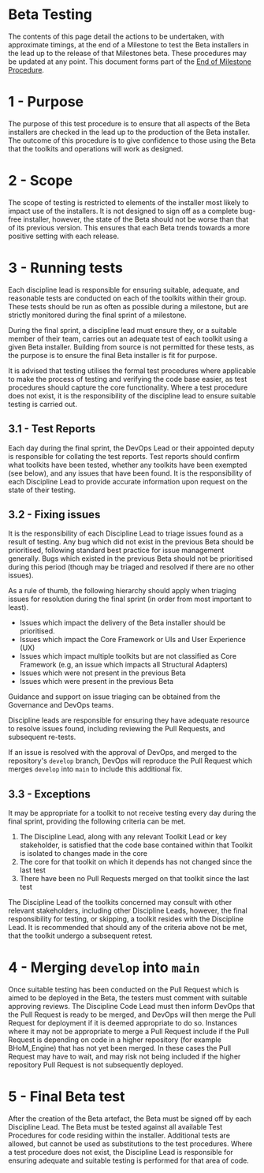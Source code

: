 # Beta Testing

The contents of this page detail the actions to be undertaken, with approximate timings, at the end of a Milestone to test the Beta installers in the lead up to the release of that Milestones beta. These procedures may be updated at any point. This document forms part of the [End of Milestone Procedure](End-of-Milestone-procedure).

# 1 - Purpose

The purpose of this test procedure is to ensure that all aspects of the Beta installers are checked in the lead up to the production of the Beta installer. The outcome of this procedure is to give confidence to those using the Beta that the toolkits and operations will work as designed.

# 2 - Scope

The scope of testing is restricted to elements of the installer most likely to impact use of the installers. It is not designed to sign off as a complete bug-free installer, however, the state of the Beta should not be worse than that of its previous version. This ensures that each Beta trends towards a more positive setting with each release.

# 3 - Running tests

Each discipline lead is responsible for ensuring suitable, adequate, and reasonable tests are conducted on each of the toolkits within their group. These tests should be run as often as possible during a milestone, but are strictly monitored during the final sprint of a milestone.

During the final sprint, a discipline lead must ensure they, or a suitable member of their team, carries out an adequate test of each toolkit using a given Beta installer. Building from source is not permitted for these tests, as the purpose is to ensure the final Beta installer is fit for purpose.

It is advised that testing utilises the formal test procedures where applicable to make the process of testing and verifying the code base easier, as test procedures should capture the core functionality. Where a test procedure does not exist, it is the responsibility of the discipline lead to ensure suitable testing is carried out.

## 3.1 - Test Reports

Each day during the final sprint, the DevOps Lead or their appointed deputy is responsible for collating the test reports. Test reports should confirm what toolkits have been tested, whether any toolkits have been exempted (see below), and any issues that have been found. It is the responsibility of each Discipline Lead to provide accurate information upon request on the state of their testing.

## 3.2 - Fixing issues

It is the responsibility of each Discipline Lead to triage issues found as a result of testing. Any bug which did not exist in the previous Beta should be prioritised, following standard best practice for issue management generally. Bugs which existed in the previous Beta should not be prioritised during this period (though may be triaged and resolved if there are no other issues).

As a rule of thumb, the following hierarchy should apply when triaging issues for resolution during the final sprint (in order from most important to least).

 - Issues which impact the delivery of the Beta installer should be prioritised.
 - Issues which impact the Core Framework or UIs and User Experience (UX)
 - Issues which impact multiple toolkits but are not classified as Core Framework (e.g, an issue which impacts all Structural Adapters)
 - Issues which were not present in the previous Beta
 - Issues which were present in the previous Beta

Guidance and support on issue triaging can be obtained from the Governance and DevOps teams.

Discipline leads are responsible for ensuring they have adequate resource to resolve issues found, including reviewing the Pull Requests, and subsequent re-tests.

If an issue is resolved with the approval of DevOps, and merged to the repository's `develop` branch, DevOps will reproduce the Pull Request which merges `develop` into `main` to include this additional fix.

## 3.3 - Exceptions

It may be appropriate for a toolkit to not receive testing every day during the final sprint, providing the following criteria can be met.

1. The Discipline Lead, along with any relevant Toolkit Lead or key stakeholder, is satisfied that the code base contained within that Toolkit is isolated to changes made in the core
2. The core for that toolkit on which it depends has not changed since the last test
3. There have been no Pull Requests merged on that toolkit since the last test

The Discipline Lead of the toolkits concerned may consult with other relevant stakeholders, including other Discipline Leads, however, the final responsibility for testing, or skipping, a toolkit resides with the Discipline Lead. It is recommended that should any of the criteria above not be met, that the toolkit undergo a subsequent retest.

# 4 - Merging `develop` into `main`

Once suitable testing has been conducted on the Pull Request which is aimed to be deployed in the Beta, the testers must comment with suitable approving reviews. The Discipline Code Lead must then inform DevOps that the Pull Request is ready to be merged, and DevOps will then merge the Pull Request for deployment if it is deemed appropriate to do so. Instances where it may not be appropriate to merge a Pull Request include if the Pull Request is depending on code in a higher repository (for example BHoM_Engine) that has not yet been merged. In these cases the Pull Request may have to wait, and may risk not being included if the higher repository Pull Request is not subsequently deployed.

# 5 - Final Beta test

After the creation of the Beta artefact, the Beta must be signed off by each Discipline Lead. The Beta must be tested against all available Test Procedures for code residing within the installer. Additional tests are allowed, but cannot be used as substitutions to the test procedures. Where a test procedure does not exist, the Discipline Lead is responsible for ensuring adequate and suitable testing is performed for that area of code.
